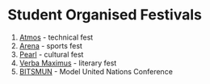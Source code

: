 <!-- TITLE: List of Fests and Events on Campus -->
<!-- SUBTITLE: This page will give a list of student organised fests and events at BITS Pilani Hyderabad Campus. -->

# Student Organised Festivals

1. [Atmos](/fests/atmos) - technical fest
2. [Arena](/fests/arena) - sports fest
3. [Pearl](/fests/pearl) - cultural fest
4. [Verba Maximus](/fests/vm) - literary fest
5. [BITSMUN](/fests/BITSMUN) - Model United Nations Conference